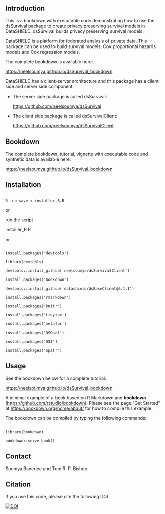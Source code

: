 
## Introduction

This is a bookdown with executable code demonstrating how to use the dsSurvival package to create privacy preserving survival models in DataSHIELD. dsSurvival builds privacy preserving survival models.

DataSHIELD is a platform for federated analysis of private data. This package can be used to build survival models, Cox proportional hazards models and Cox regression models.

The complete bookdown is available here:

https://neelsoumya.github.io/dsSurvival_bookdown


DataSHIELD has a client-server architecture and this package has a client side and server side component.

  * The server side package is called dsSurvival:
      
      https://github.com/neelsoumya/dsSurvival

  * The client side package is called dsSurvivalClient:
      
      https://github.com/neelsoumya/dsSurvivalClient



## Bookdown

The complete bookdown, tutorial, vignette with executable code and synthetic data is available here:

https://neelsoumya.github.io/dsSurvival_bookdown



## Installation

  ``` 

  R -no-save < installer_R.R
  
  ```
  
  or
  
  run the script
  
  installer_R.R
  
  or
  
  ```
  
  install.packages('devtools')

  library(devtools)

  devtools::install_github('neelsoumya/dsSurvivalClient')
  
  install.packages('bookdown')
  
  devtools::install_github('datashield/dsBaseClient@6.1.1')
 
  install.packages('rmarkdown')

  install.packages('knitr')

  install.packages('tinytex')

  install.packages('metafor')
  
  install.packages('DSOpal')

  install.packages('DSI')

  install.packages('opalr')
  
  ```


## Usage

See the bookdown below for a complete tutorial:

https://neelsoumya.github.io/dsSurvival_bookdown



A minimal example of a book based on R Markdown and **bookdown** (https://github.com/rstudio/bookdown). Please see the page "Get Started" at https://bookdown.org/home/about/ for how to compile this example.

The bookdown can be compiled by typing the following commands:

  ```
  
  library(bookdown)

  bookdown::serve_book()
  
  ```

## Contact

Soumya Banerjee and Tom R. P. Bishop



## Citation

If you use this code, please cite the following DOI


[![DOI](https://zenodo.org/badge/DOI/10.5281/zenodo.4806588.svg)](https://doi.org/10.5281/zenodo.4806588)

